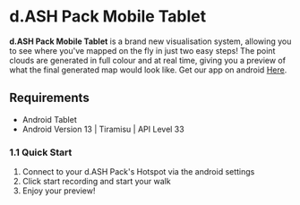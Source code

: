 # d.ASH Pack Mobile Tablet

**d.ASH Pack Mobile Tablet** is a brand new visualisation system, allowing you to see where you've mapped on the fly in just two easy steps! The point clouds are generated in full colour and at real time, giving you a preview of what the final generated map would look like. Get our app on android [Here](https://insert-playstore-link).

## Requirements

- Android Tablet
- Android Version 13 | Tiramisu | API Level 33

### 1.1 Quick Start

1. Connect to your d.ASH Pack's Hotspot via the android settings
2. Click start recording and start your walk
3. Enjoy your preview!

